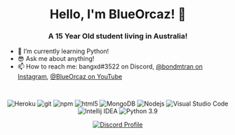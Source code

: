 
<h1 align="center">Hello, I'm BlueOrcaz! 👋</h1>

<h3 align="center">A 15 Year Old student living in Australia!</h3>

- 🔭 I’m currently learning Python!
- 😎 Ask me about anything!
- 📫 How to reach me: bangxd#3522 on Discord, [@bondmtran on Instagram](https://www.instagram.com/bondmtran/), [@BlueOrcaz on YouTube](https://www.youtube.com/channel/UCxbJH5cCtnxyKxMoUkjVifg)


<br>
  <p align="center">
 <img alt="Heroku" src="https://img.shields.io/badge/-Heroku-430098?style=flat-square&logo=heroku&logoColor=white" />
 <img alt="git" src="https://img.shields.io/badge/-Git-F05032?style=flat-square&logo=git&logoColor=white" />
 <img alt="npm" src="https://img.shields.io/badge/-NPM-CB3837?style=flat-square&logo=npm&logoColor=white" />
 <img alt="html5" src="https://img.shields.io/badge/-HTML5-E34F26?style=flat-square&logo=html5&logoColor=white" />
 <img alt="MongoDB" src="https://img.shields.io/badge/-MongoDB-13aa52?style=flat-square&logo=mongodb&logoColor=white" />
 <img alt="Nodejs" src="https://img.shields.io/badge/-Nodejs-43853d?style=flat-square&logo=Node.js&logoColor=white" />
 <img alt="Visual Studio Code" src="https://img.shields.io/badge/-vscode-0078d7?style=flat-square&logo=visualstudiocode&logoColor=white" />
 <img alt="Intellij IDEA" src="https://img.shields.io/badge/-intellij-D0A384?style=flat-square&logo=intellijidea&logoColor=white" />
   <img alt="Python 3.9" src="https://img.shields.io/badge/-Python-217346?style=flat-square&logo=python&logoColor=white" />
 </p>
</details>


<p align="center">
  <a href="https://discord.com/users/567885938160697377">
    <img src="https://lanyard-profile-readme.vercel.app/api/567885938160697377?bg=0a0f16" alt="Discord Profile"/>
  </a>
</p>
 





